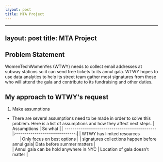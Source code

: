 ```yaml
---
layout: post
title: MTA Project
---
```

---
layout: post
title: MTA Project
---
## Problem Statement
WomenTechWomenYes (WTWY) needs to collect email addresses at subway stations so it can send free tickets to its annul gala. WTWY hopes to use data analytics to help its street team gather most signatures from those who will attend the gala and contribute to its fundraising and other duties.
## My approach to WTWY's request
1. Make assumptions
- There are several assumptions need to be made in order to solve this problem. Here is a list of assumptions and how they affect next steps.
| Assumptions                                    | So what                         |
| -----------------------------------------------|:-------------------------------:|
| WTWY has limited resources                     | Only focus on best options      |
| signatures collections happen before annul gala| Data before summer matters      |  
| Annul gala can be hold anywhere in NYC         | Location of gala doesn't matter |    
